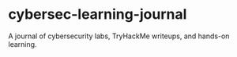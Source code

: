 # cybersec-learning-journal
A journal of cybersecurity labs, TryHackMe writeups, and hands-on learning.
